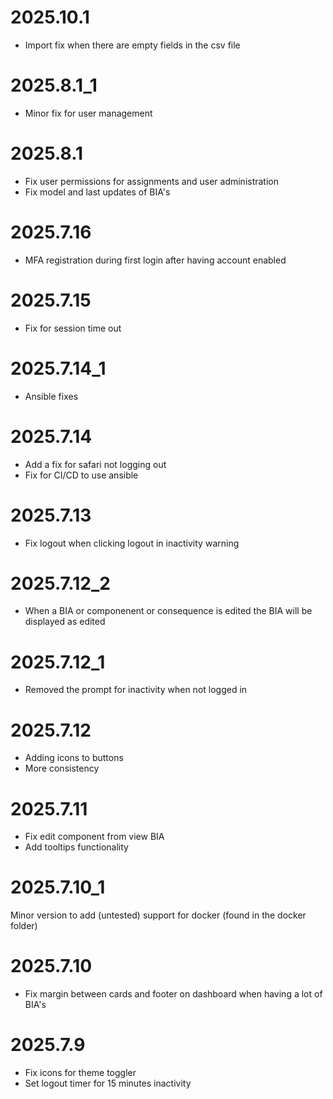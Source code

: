 # 2025.10.1
- Import fix when there are empty fields in the csv file
# 2025.8.1_1
- Minor fix for user management

# 2025.8.1
- Fix user permissions for assignments and user administration
- Fix model and last updates of BIA's

# 2025.7.16
- MFA registration during first login after having account enabled 

# 2025.7.15
- Fix for session time out

# 2025.7.14_1
- Ansible fixes

# 2025.7.14
- Add a fix for safari not logging out
- Fix for CI/CD to use ansible
# 2025.7.13
- Fix logout when clicking logout in inactivity warning

# 2025.7.12_2
- When a BIA or componenent or consequence is edited the BIA will be displayed as edited

# 2025.7.12_1
- Removed the prompt for inactivity when not logged in

# 2025.7.12
- Adding icons to buttons
- More consistency

# 2025.7.11
- Fix edit component from view BIA
- Add tooltips functionality

# 2025.7.10_1
Minor version to add (untested) support for docker (found in the docker folder)

# 2025.7.10
- Fix margin between cards and footer on dashboard when having a lot of BIA's

# 2025.7.9
- Fix icons for theme toggler
- Set logout timer for 15 minutes inactivity